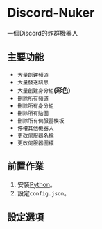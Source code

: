 # Discord-Nuker
一個Discord的炸群機器人
## 主要功能
- `大量創建頻道`
- `大量發送訊息`
- `大量創建身分組`**(彩色)**
- `刪除所有頻道`
- `刪除所有身分組`
- `刪除所有貼圖`
- `刪除所有伺服器模板`
- `停權其他機器人`
- `更改伺服器名稱`
- `更改伺服器圖標`
## 前置作業
1. 安裝[Python](https://www.python.org/downloads/)。
2. 設定`config.json`。
## 設定選項
